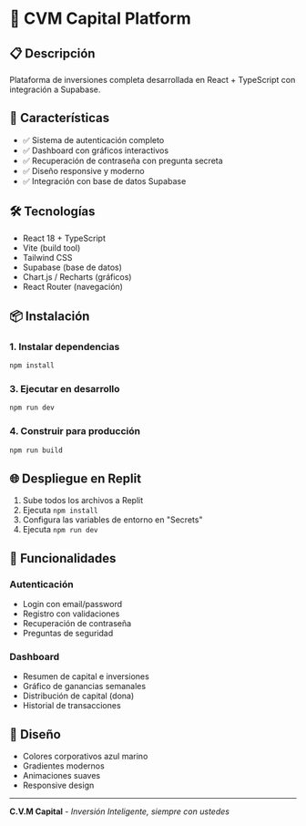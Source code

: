 # 🏦 CVM Capital Platform

## 📋 Descripción
Plataforma de inversiones completa desarrollada en React + TypeScript con integración a Supabase.

## 🚀 Características
- ✅ Sistema de autenticación completo
- ✅ Dashboard con gráficos interactivos
- ✅ Recuperación de contraseña con pregunta secreta
- ✅ Diseño responsive y moderno
- ✅ Integración con base de datos Supabase

## 🛠️ Tecnologías
- React 18 + TypeScript
- Vite (build tool)
- Tailwind CSS
- Supabase (base de datos)
- Chart.js / Recharts (gráficos)
- React Router (navegación)

## 📦 Instalación

### 1. Instalar dependencias
```bash
npm install
```


### 3. Ejecutar en desarrollo
```bash
npm run dev
```

### 4. Construir para producción
```bash
npm run build
```

## 🌐 Despliegue en Replit

1. Sube todos los archivos a Replit
2. Ejecuta `npm install`
3. Configura las variables de entorno en "Secrets"
4. Ejecuta `npm run dev`

## 📱 Funcionalidades

### Autenticación
- Login con email/password
- Registro con validaciones
- Recuperación de contraseña
- Preguntas de seguridad

### Dashboard
- Resumen de capital e inversiones
- Gráfico de ganancias semanales
- Distribución de capital (dona)
- Historial de transacciones

## 🎨 Diseño
- Colores corporativos azul marino
- Gradientes modernos
- Animaciones suaves
- Responsive design


---
**C.V.M Capital** - *Inversión Inteligente, siempre con ustedes*